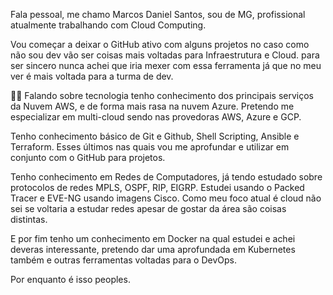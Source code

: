 Fala pessoal, me chamo Marcos Daniel Santos, sou de MG, profissional atualmente trabalhando com Cloud Computing. 

Vou começar a deixar o GitHub ativo com alguns projetos no caso como não sou dev vão ser coisas mais voltadas para Infraestrutura e Cloud. para ser sincero nunca achei que iria mexer com essa ferramenta já que no meu ver é mais voltada para a turma de dev.


👨‍💻 Falando sobre tecnologia tenho conhecimento dos principais serviços da Nuvem AWS, e de forma mais rasa na nuvem Azure. Pretendo me especializar em multi-cloud sendo nas provedoras AWS, Azure e GCP.

Tenho conhecimento básico de Git e Github, Shell Scripting, Ansible e Terraform. Esses últimos nas quais vou me aprofundar e utilizar em conjunto com o GitHub para projetos.

Tenho conhecimento em Redes de Computadores, já tendo estudado sobre protocolos de redes MPLS, OSPF, RIP, EIGRP. Estudei usando o Packed Tracer e EVE-NG usando imagens Cisco. Como meu foco atual é cloud não sei se voltaria a estudar redes apesar de gostar da área são coisas distintas.

E por fim tenho um conhecimento em Docker na qual estudei e achei deveras interessante, pretendo dar uma aprofundada em Kubernetes também e outras ferramentas voltadas para o DevOps.

Por enquanto é isso peoples.

<!---
marcossantosscott/marcossantosscott is a ✨ special ✨ repository because its `README.md` (this file) appears on your GitHub profile.
You can click the Preview link to take a look at your changes.
--->
